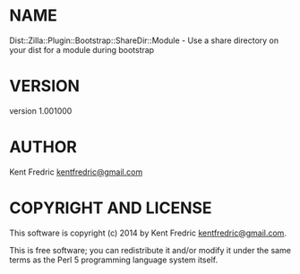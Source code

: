 # NAME

Dist::Zilla::Plugin::Bootstrap::ShareDir::Module - Use a share directory on your dist for a module during bootstrap

# VERSION

version 1.001000

# AUTHOR

Kent Fredric <kentfredric@gmail.com>

# COPYRIGHT AND LICENSE

This software is copyright (c) 2014 by Kent Fredric <kentfredric@gmail.com>.

This is free software; you can redistribute it and/or modify it under
the same terms as the Perl 5 programming language system itself.
